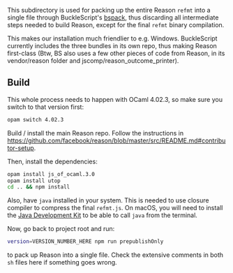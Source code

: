 This subdirectory is used for packing up the entire Reason `refmt` into a single file through BuckleScript's [bspack](https://github.com/bloomberg/bucklescript/blob/master/jscomp/core/bspack_main.ml), thus discarding all intermediate steps needed to build Reason, except for the final `refmt` binary compilation.

This makes our installation much friendlier to e.g. Windows. BuckleScript currently includes the three bundles in its own repo, thus making Reason first-class (Btw, BS also uses a few other pieces of code from Reason, in its vendor/reason folder and jscomp/reason_outcome_printer).

## Build

This whole process needs to happen with OCaml 4.02.3, so make sure you switch to that version first:

```sh
opam switch 4.02.3
```

Build / install the main Reason repo. Follow the instructions in https://github.com/facebook/reason/blob/master/src/README.md#contributor-setup.

Then, install the dependencies:

```sh
opam install js_of_ocaml.3.0
opam install utop
cd .. && npm install
```

Also, have `java` installed in your system. This is needed to use closure compiler to compress the final `refmt.js`. On macOS,  you will need to install the [Java Development Kit](http://www.oracle.com/technetwork/java/javase/downloads/jdk8-downloads-2133151.html) to be able to call `java` from the terminal.

Now, go back to project root and run:

```sh
version=VERSION_NUMBER_HERE npm run prepublishOnly
```

to pack up Reason into a single file. Check the extensive comments in both `sh` files here if something goes wrong.
